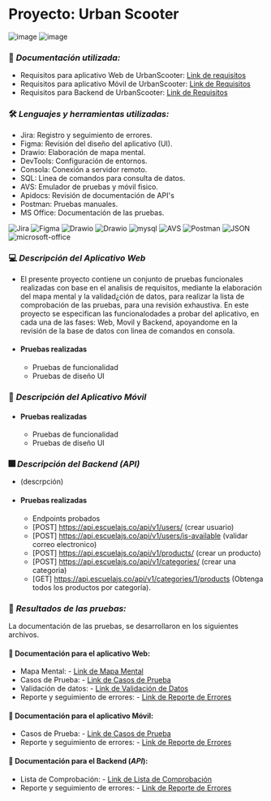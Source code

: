 # Proyecto: Urban Scooter

![image](https://github.com/user-attachments/assets/d91160b2-8dfe-41a7-a86f-a368424e95e7)  ![image](https://github.com/user-attachments/assets/d2b088b6-dac2-4bfd-b5e1-60a29ad9eaaa)


### :page_facing_up: *Documentación utilizada:* 
- Requisitos para aplicativo Web de UrbanScooter:  [Link de requisitos](https://practicum-content.s3.us-west-1.amazonaws.com/new-markets/qa-final-project/Requisitos_de_aplicaciones_web.pdf)
- Requisitos para aplicativo Móvil de UrbanScooter: [Link de Requisitos](https://practicum-content.s3.us-west-1.amazonaws.com/new-markets/qa-final-project/Requisitos_para_la_aplicacin_mvil.pdf)
- Requisitos para Backend de UrbanScooter: [Link de Requisitos](https://practicum-content.s3.us-west-1.amazonaws.com/new-markets/qa-final-project/ESP/1.6_Requisitos_para_el_back-end_de_la_aplicacin.pdf)

### 🛠️ *Lenguajes y herramientas utilizadas:*
<div id="header" align="left">
    
- Jira: Registro y seguimiento de errores.
- Figma: Revisión del diseño del aplicativo (UI).
- Drawio: Elaboración de mapa mental.
- DevTools: Configuración de entornos.
- Consola: Conexión a servidor remoto.
- SQL: Linea de comandos para consulta de datos.
- AVS: Emulador de pruebas y móvil fisico. 
- Apidocs: Revisión de documentación de API's
- Postman: Pruebas manuales.
- MS Office: Documentación de las pruebas.

</a>
<img decoding="async" src="https://img.shields.io/badge/Jira-0052CC?style=for-the-badge&logo=Jira&logoColor=white" alt="Jira"/>
<img decoding="async" src="https://img.shields.io/badge/Figma-black?style=for-the-badge&logo=Figma&logoColor=white" alt="Figma"/>
<img decoding="async" src="https://img.shields.io/badge/Drawio-D85B01?style=for-the-badge&logo=Drawio&logoColor=white" alt="Drawio"/>
<img decoding="async" src="https://img.shields.io/badge/DevTools-D80B01?style=for-the-badge&logo=Drawio&logoColor=white" alt="Drawio"/>
<img decoding="async" src="https://img.shields.io/badge/SQL-009975?style=for-the-badge&logo=mysql&logoColor=white" alt="mysql"/>
<img decoding="async" src="https://img.shields.io/badge/AVS-404040?style=for-the-badge&logo=AVS&logoColor=white" alt="AVS"/>
<img decoding="async" src="https://img.shields.io/badge/Postman-D83B01?style=for-the-badge&logo=Postman&logoColor=white" alt="Postman"/>
<img decoding="async" src="https://img.shields.io/badge/JSON-30D5C8?style=for-the-badge&logo=JSON&logoColor=white" alt="JSON"/>
<img decoding="async" src="https://img.shields.io/badge/Microsoft_Office-D86B01?style=for-the-badge&logo=microsoft-office&logoColor=white" alt="microsoft-office"/>
</a>

### :computer:  *Descripción del Aplicativo Web* 
- El presente proyecto contiene un conjunto de pruebas funcionales realizadas con base en el analisis de requisitos, mediante la elaboración del mapa mental y la validad¿ción de datos, para realizar la lista de comprobación de las pruebas, para una revisión exhaustiva. En este proyecto se especifican las funcionalodades a probar del aplicativo, en cada una de las fases: Web, Movil y Backend, apoyandome en la revisión de la base de datos con linea de comandos en consola.
- #### Pruebas realizadas  
  - Pruebas de funcionalidad     
  - Pruebas de diseño UI

### :iphone:  *Descripción del Aplicativo Móvil* 


- #### Pruebas realizadas  
   - Pruebas de funcionalidad
   - Pruebas de diseño UI



### :fireworks: *Descripción del Backend (API)*
- (descrpción)


- #### Pruebas realizadas  
  - Endpoints probados
  - [POST] https://api.escuelajs.co/api/v1/users/ (crear usuario)
  - [POST] https://api.escuelajs.co/api/v1/users/is-available (validar correo electronico)
  - [POST] https://api.escuelajs.co/api/v1/products/ (crear un producto)
  - [POST] https://api.escuelajs.co/api/v1/categories/ (crear una categoria)
  - [GET] https://api.escuelajs.co/api/v1/categories/1/products (Obtenga todos los productos por categoría).

### 🧪 *Resultados de las pruebas:* 
 La documentación de las pruebas, se desarrollaron en los siguientes archivos.
#### :file_folder: Documentación para el aplicativo Web:
  - Mapa Mental: - [Link de Mapa Mental](https://drive.google.com/file/d/1Tlq_nlohLLor2G6BXbiNE60Pcda1g8IR/view?usp=drive_link)
  - Casos de Prueba: - [Link de Casos de Prueba](https://docs.google.com/spreadsheets/d/1hvfwoMpQvsjq_H7bXEM3jE1uttxDR5SV/edit?usp=sharing&ouid=117701476691019254617&rtpof=true&sd=true)
  - Validación de datos: - [Link de Validación de Datos](https://docs.google.com/spreadsheets/d/1hvfwoMpQvsjq_H7bXEM3jE1uttxDR5SV/edit?usp=sharing&ouid=117701476691019254617&rtpof=true&sd=true)
  - Reporte y seguimiento de errores: - [Link de Reporte de Errores](https://arqkarvga.atlassian.net/issues/?jql=project+%3D+%22KV19PF%22+ORDER+BY+created+ASC&atlOrigin=eyJpIjoiOGZlNTdhYjYwYmY3NGNlY2I2MWU0Zjc2NmUxZmIyYzMiLCJwIjoiaiJ9)
#### :file_folder: Documentación para el aplicativo Móvil:
  - Casos de Prueba: - [Link de Casos de Prueba](https://docs.google.com/spreadsheets/d/1hvfwoMpQvsjq_H7bXEM3jE1uttxDR5SV/edit?usp=drive_link&ouid=117701476691019254617&rtpof=true&sd=true)
  - Reporte y seguimiento de errores: - [Link de Reporte de Errores](https://arqkarvga.atlassian.net/issues/?jql=project+%3D+%22KV19PF%22+ORDER+BY+created+ASC&atlOrigin=eyJpIjoiOGZlNTdhYjYwYmY3NGNlY2I2MWU0Zjc2NmUxZmIyYzMiLCJwIjoiaiJ9) 
#### :file_folder: Documentación para el Backend (*API*):
  - Lista de Comprobación: - [Link de Lista de Comprobación](https://docs.google.com/spreadsheets/d/1hvfwoMpQvsjq_H7bXEM3jE1uttxDR5SV/edit?usp=sharing&ouid=117701476691019254617&rtpof=true&sd=true)
  - Reporte y seguimiento de errores: - [Link de Reporte de Errores](https://arqkarvga.atlassian.net/issues/?jql=project+%3D+%22KVAPFS9G1%22+ORDER+BY+created+DESC&atlOrigin=eyJpIjoiZGU1N2M4MWY4MWQ0NGNjOWFjNWQ5Yzk2NWYxM2NlZTYiLCJwIjoiaiJ9)
